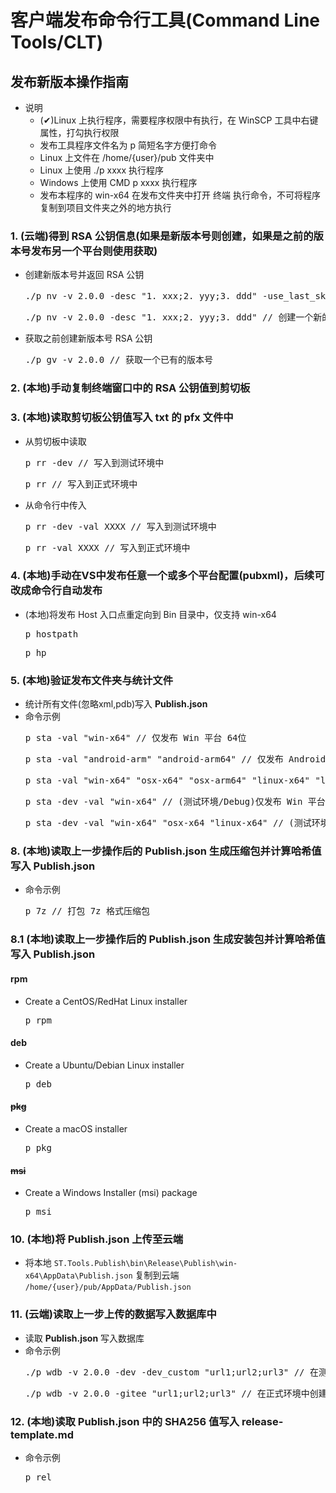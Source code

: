 # 客户端发布命令行工具(Command Line Tools/CLT)

## 发布新版本操作指南
- 说明
    - (✔)Linux 上执行程序，需要程序权限中有执行，在 WinSCP 工具中右键属性，打勾执行权限
    - 发布工具程序文件名为 p 简短名字方便打命令
     - Linux 上文件在 /home/{user}/pub 文件夹中
     - Linux 上使用 ./p xxxx 执行程序
     - Windows 上使用 CMD p xxxx 执行程序
    - 发布本程序的 win-x64 在发布文件夹中打开 终端 执行命令，不可将程序复制到项目文件夹之外的地方执行

### 1. (云端)得到 RSA 公钥信息(如果是新版本号则**创建**，如果是之前的版本号发布另一个平台则使用**获取**)
- 创建新版本号并返回 RSA 公钥
    <pre>./p nv -v 2.0.0 -desc "1. xxx;2. yyy;3. ddd" -use_last_skey // 创建一个新的版本号并使用上一个版本的密钥</pre>
    <pre>./p nv -v 2.0.0 -desc "1. xxx;2. yyy;3. ddd" // 创建一个新的版本号</pre>
- 获取之前创建新版本号 RSA 公钥
    <pre>./p gv -v 2.0.0 // 获取一个已有的版本号</pre>

### 2. (本地)**手动**复制终端窗口中的 RSA 公钥值到剪切板

### 3. (本地)读取剪切板公钥值写入 txt 的 pfx 文件中
- 从剪切板中读取
    <pre>p rr -dev // 写入到测试环境中</pre>
    <pre>p rr // 写入到正式环境中</pre>
- 从命令行中传入
    <pre>p rr -dev -val XXXX // 写入到测试环境中</pre>
    <pre>p rr -val XXXX // 写入到正式环境中</pre>

### 4. (本地)**手动**在VS中发布任意一个或多个平台配置(pubxml)，后续可改成命令行自动发布
- (本地)将发布 Host 入口点重定向到 Bin 目录中，仅支持 win-x64
    <pre>p hostpath</pre>
    <pre>p hp</pre>

### 5. (本地)验证发布文件夹与统计文件
- 统计所有文件(忽略xml,pdb)写入 **Publish.json**
- 命令示例
    <pre>p sta -val "win-x64" // 仅发布 Win 平台 64位</pre>
    <pre>p sta -val "android-arm" "android-arm64" // 仅发布 Android 平台 ARM系列</pre>
    <pre>p sta -val "win-x64" "osx-x64" "osx-arm64" "linux-x64" "linux-arm64" "linux-arm" // 发布多个桌面平台</pre>
    <pre>p sta -dev -val "win-x64" // (测试环境/Debug)仅发布 Win 平台 64位</pre>
    <pre>p sta -dev -val "win-x64" "osx-x64 "linux-x64" // (测试环境/Debug)发布多个桌面平台</pre>
    
### 8. (本地)读取上一步操作后的 **Publish.json** 生成压缩包并计算哈希值写入 **Publish.json**
- 命令示例
    <pre>p 7z // 打包 7z 格式压缩包</pre>

### 8.1 (本地)读取上一步操作后的 **Publish.json** 生成安装包并计算哈希值写入 **Publish.json**

#### rpm
- Create a CentOS/RedHat Linux installer
    <pre>p rpm</pre>

#### deb
- Create a Ubuntu/Debian Linux installer
    <pre>p deb</pre>

#### ~~pkg~~
- Create a macOS installer
    <pre>p pkg</pre>

#### ~~msi~~
- Create a Windows Installer (msi) package
    <pre>p msi</pre>

### 10. (本地)将 **Publish.json** 上传至云端
- 将本地 ```ST.Tools.Publish\bin\Release\Publish\win-x64\AppData\Publish.json``` 复制到云端 ```/home/{user}/pub/AppData/Publish.json``` 

### 11. (云端)读取上一步上传的数据写入数据库中
- 读取 **Publish.json** 写入数据库
- 命令示例
    <pre>./p wdb -v 2.0.0 -dev -dev_custom "url1;url2;url3" // 在测试环境中创建 2.0.0 版本发布数据并附加下载链接</pre>
    <pre>./p wdb -v 2.0.0 -gitee "url1;url2;url3" // 在正式环境中创建 2.0.0 版本发布数据并附加码云下载链接</pre>

### 12. (本地)读取 **Publish.json** 中的 SHA256 值写入 release-template.md
- 命令示例
    <pre>p rel</pre>